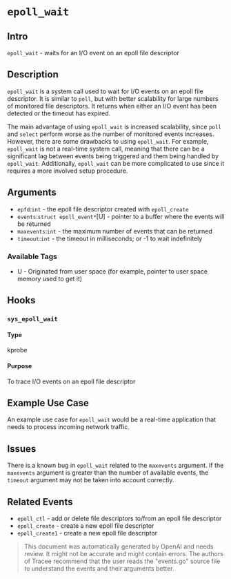 
# `epoll_wait`

## Intro
`epoll_wait` - waits for an I/O event on an epoll file descriptor

## Description
`epoll_wait` is a system call used to wait for I/O events on an epoll file descriptor. It is similar to `poll`, but with better scalability for large numbers of monitored file descriptors. It returns when either an I/O event has been detected or the timeout has expired.

The main advantage of using `epoll_wait` is increased scalability, since `poll` and `select` perform worse as the number of monitored events increases. However, there are some drawbacks to using `epoll_wait`. For example, `epoll_wait` is not a real-time system call, meaning that there can be a significant lag between events being triggered and them being handled by `epoll_wait`. Additionally, `epoll_wait` can be more complicated to use since it requires a more involved setup procedure.

## Arguments
* `epfd`:`int` - the epoll file descriptor created with `epoll_create`
* `events`:`struct epoll_event*`[U] - pointer to a buffer where the events will be returned
* `maxevents`:`int` - the maximum number of events that can be returned
* `timeout`:`int` - the timeout in milliseconds; or -1 to wait indefinitely

### Available Tags
* U - Originated from user space (for example, pointer to user space memory used to get it)

## Hooks
### `sys_epoll_wait`
#### Type
kprobe
#### Purpose
To trace I/O events on an epoll file descriptor

## Example Use Case
An example use case for `epoll_wait` would be a real-time application that needs to process incoming network traffic.

## Issues
There is a known bug in `epoll_wait` related to the `maxevents` argument. If the `maxevents` argument is greater than the number of available events, the `timeout` argument may not be taken into account correctly.

## Related Events
* `epoll_ctl` - add or delete file descriptors to/from an epoll file descriptor
* `epoll_create` - create a new epoll file descriptor
* `epoll_create1` - create a new epoll file descriptor

> This document was automatically generated by OpenAI and needs review. It might
> not be accurate and might contain errors. The authors of Tracee recommend that
> the user reads the "events.go" source file to understand the events and their
> arguments better.
